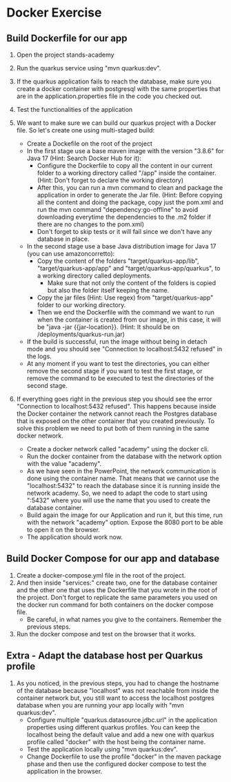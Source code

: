 # Docker Exercise

## Build Dockerfile for our app

1. Open the project stands-academy

2. Run the quarkus service using "mvn quarkus:dev".

3. If the quarkus application fails to reach the database, make sure you create a docker container with postgresql with the same properties that are in the application.properties file in the code you checked out.

4.  Test the functionalities of the application

5.  We want to make sure we can build our quarkus project with a Docker file. So let's create one using multi-staged build:
    - Create a Dockefile on the root of the project
    - In the first stage use a base maven image with the version "3.8.6" for Java 17 (Hint: Search Docker Hub for it):
        - Configure the Dockerfile to copy all the content in our current folder to a working directory called "/app" inside the container. (Hint: Don't forget to declare the working directory)
        - After this, you can run a mvn command to clean and package the application in order to generate the Jar file. (Hint: Before copying all the content and doing the package, copy just the pom.xml and run the mvn command "dependency:go-offline" to avoid downloading everytime the dependencies to the .m2 folder if there are no changes to the pom.xml)
        - Don't forget to skip tests or it will fail since we don't have any database in place.
    - In the second stage use a base Java distribution image for Java 17 (you can use amazoncorretto):
        - Copy the content of the folders "target/quarkus-app/lib", "target/quarkus-app/app" and "target/quarkus-app/quarkus", to a working directory called deployments.
            - Make sure that not only the content of the folders is copied but also the folder itself keeping the name.
        - Copy the jar files (Hint: Use regex) from "target/quarkus-app" folder to our working directory.
        - Then we end the Dockerfile with the command we want to run when the container is created from our image, in this case, it will be "java -jar {{jar-location}}. (Hint: It should be on /deployments/quarkus-run.jar)
    - If the build is successful, run the image without being in detach mode and you should see "Connection to localhost:5432 refused" in the logs.
    - At any moment if you want to test the directories, you can either remove the second stage if you want to test the first stage, or remove the command to be executed to test the directories of the second stage.

6. If everything goes right in the previous step you should see the error "Connection to localhost:5432 refused". This happens because inside the Docker container the network cannot reach the Postgres database that is exposed on the other container that you created previously. To solve this problem we need to put both of them running in the same docker network.
    - Create a docker network called "academy" using the docker cli.
    - Run the docker container from the database with the network option with the value "academy".
    - As we have seen in the PowerPoint, the network communication is done using the container name. That means that we cannot use the "localhost:5432" to reach the database since it is running inside the network academy. So, we need to adapt the code to start using "<database-container-name>:5432" where you will use the name that you used to create the database container.
    - Build again the image for our Application and run it, but this time, run with the network "academy" option. Expose the 8080 port to be able to open it on the browser.
    - The application should work now.

## Build Docker Compose for our app and database

1. Create a docker-compose.yml file in the root of the project.
2. And then inside "services:" create two, one for the database container and the other one that uses the Dockerfile that you wrote in the root of the project. Don't forget to replicate the same parameters you used on the docker run command for both containers on the docker compose file.
    - Be careful, in what names you give to the containers. Remember the previous steps.
3. Run the docker compose and test on the browser that it works.

## Extra - Adapt the database host per Quarkus profile

1. As you noticed, in the previous steps, you had to change the hostname of the database because "localhost" was not reachable from inside the container network but, you still want to access the localhost postgres database when you are running your app locally with "mvn quarkus:dev".
    - Configure multiple "quarkus.datasource.jdbc.url" in the application properties using different quarkus profiles. You can keep the localhost being the default value and add a new one with quarkus profile called "docker" with the host being the container name.
    - Test the application locally using "mvn quarkus:dev".
    - Change Dockerfile to use the profile "docker" in the maven package phase and then use the configured docker compose to test the application in the browser.